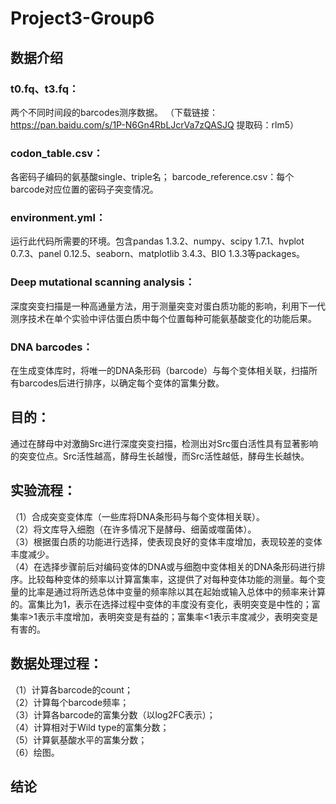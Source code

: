 # Project3-Group6
## 数据介绍
### t0.fq、t3.fq：
两个不同时间段的barcodes测序数据。
（下载链接：https://pan.baidu.com/s/1P-N6Gn4RbLJcrVa7zQASJQ 提取码：rlm5） 
### codon_table.csv：
各密码子编码的氨基酸single、triple名； barcode_reference.csv：每个barcode对应位置的密码子突变情况。 
### environment.yml：
运行此代码所需要的环境。包含pandas 1.3.2、numpy、scipy 1.7.1、hvplot 0.7.3、panel 0.12.5、seaborn、matplotlib 3.4.3、BIO 1.3.3等packages。 
### Deep mutational scanning analysis：
深度突变扫描是一种高通量方法，用于测量突变对蛋白质功能的影响，利用下一代测序技术在单个实验中评估蛋白质中每个位置每种可能氨基酸变化的功能后果。 
### DNA barcodes：
在生成变体库时，将唯一的DNA条形码（barcode）与每个变体相关联，扫描所有barcodes后进行排序，以确定每个变体的富集分数。 
## 目的：
通过在酵母中对激酶Src进行深度突变扫描，检测出对Src蛋白活性具有显著影响的突变位点。Src活性越高，酵母生长越慢，而Src活性越低，酵母生长越快。 
## 实验流程：
（1）合成突变变体库（一些库将DNA条形码与每个变体相关联）。    
（2）将文库导入细胞（在许多情况下是酵母、细菌或噬菌体）。    
（3）根据蛋白质的功能进行选择，使表现良好的变体丰度增加，表现较差的变体丰度减少。    
（4）在选择步骤前后对编码变体的DNA或与细胞中变体相关的DNA条形码进行排序。比较每种变体的频率以计算富集率，这提供了对每种变体功能的测量。每个变量的比率是通过将所选总体中变量的频率除以其在起始或输入总体中的频率来计算的。富集比为1，表示在选择过程中变体的丰度没有变化，表明突变是中性的；富集率>1表示丰度增加，表明突变是有益的；富集率<1表示丰度减少，表明突变是有害的。 
## 数据处理过程：
（1）计算各barcode的count；      
（2）计算每个barcode频率；   
（3）计算各barcode的富集分数（以log2FC表示）；        
（4）计算相对于Wild type的富集分数；     
（5）计算氨基酸水平的富集分数；    
（6）绘图。 
## 结论
